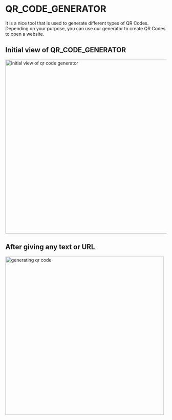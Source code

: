 # QR_CODE_GENERATOR
 It is a nice tool that is used to generate different types of QR Codes. Depending on your purpose, you can use our generator to create QR Codes to open a website.
## Initial view of QR_CODE_GENERATOR

<img width="544" alt="initial view of qr code generator" src="https://github.com/himasaila111/QR_CODE_GENERATOR/assets/63280027/4c5cdf3d-f17e-40ce-8101-01410bad8e05">

## After giving any text or URL
<img width="495" alt="generating qr code " src="https://github.com/himasaila111/QR_CODE_GENERATOR/assets/63280027/1e18d21c-a7fe-45e1-b7ab-880aac21b2d9">
